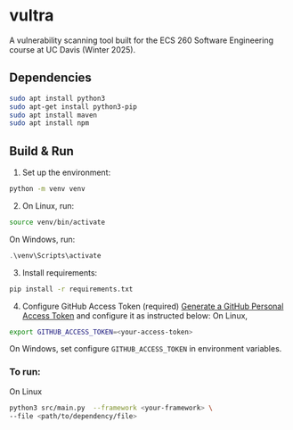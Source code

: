 # vultra
A vulnerability scanning tool built for the ECS 260 Software Engineering course at UC Davis (Winter 2025).

## Dependencies
```bash
sudo apt install python3
sudo apt-get install python3-pip
sudo apt install maven
sudo apt install npm
```

## Build & Run
1. Set up the environment:
```bash
python -m venv venv
```

2. On Linux, run:
```bash
source venv/bin/activate
```
On Windows, run:
```powershell
.\venv\Scripts\activate
```

3. Install requirements:
```bash
pip install -r requirements.txt
```

4. Configure GitHub Access Token (required)
[Generate a GitHub Personal Access Token](https://docs.github.com/en/authentication/keeping-your-account-and-data-secure/managing-your-personal-access-tokens) and configure it as instructed below:
On Linux,
```bash
export GITHUB_ACCESS_TOKEN=<your-access-token>
```
On Windows, set configure `GITHUB_ACCESS_TOKEN` in environment variables.


### To run:
On Linux
```bash
python3 src/main.py  --framework <your-framework> \
--file <path/to/dependency/file>
```

